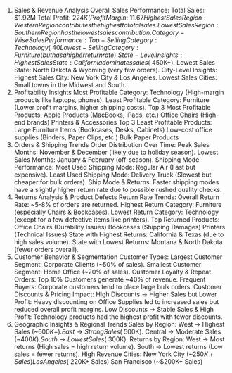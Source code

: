 1. Sales & Revenue Analysis
Overall Sales Performance:
Total Sales: $1.92M
Total Profit: $224K (Profit Margin: ~11.67%)
Highest Sales Region: Western Region contributes the highest to total sales.
Lowest Sales Region: Southern Region has the lowest sales contribution.
Category-Wise Sales Performance:
Top-Selling Category: Technology (~40% of total sales).
Lowest-Selling Category: Furniture (but has a higher return rate).
State-Level Insights:
Highest Sales State: California dominates sales (~$450K+).
Lowest Sales State: North Dakota & Wyoming (very few orders).
City-Level Insights:
Highest Sales City: New York City & Los Angeles.
Lowest Sales Cities: Small towns in the Midwest and South.
2. Profitability Insights
Most Profitable Category: Technology (High-margin products like laptops, phones).
Least Profitable Category: Furniture (Lower profit margins, higher shipping costs).
Top 3 Most Profitable Products:
Apple Products (MacBooks, iPads, etc.)
Office Chairs (High-end brands)
Printers & Accessories
Top 3 Least Profitable Products:
Large Furniture Items (Bookcases, Desks, Cabinets)
Low-cost office supplies (Binders, Paper Clips, etc.)
Bulk Paper Products
3. Orders & Shipping Trends
Order Distribution Over Time:
Peak Sales Months: November & December (likely due to holiday season).
Lowest Sales Months: January & February (off-season).
Shipping Mode Performance:
Most Used Shipping Mode: Regular Air (Fast but expensive).
Least Used Shipping Mode: Delivery Truck (Slowest but cheaper for bulk orders).
Ship Mode & Returns: Faster shipping modes have a slightly higher return rate due to possible rushed quality checks.
4. Returns Analysis & Product Defects
Return Rate Trends:
Overall Return Rate: ~5-8% of orders are returned.
Highest Return Category: Furniture (especially Chairs & Bookcases).
Lowest Return Category: Technology (except for a few defective items like printers).
Top Returned Products:
Office Chairs (Durability Issues)
Bookcases (Shipping Damages)
Printers (Technical Issues)
State with Highest Returns: California & Texas (due to high sales volume).
State with Lowest Returns: Montana & North Dakota (fewer orders overall).
5. Customer Behavior & Segmentation
Customer Types:
Largest Customer Segment: Corporate Clients (~50% of sales).
Smallest Customer Segment: Home Office (~20% of sales).
Customer Loyalty & Repeat Orders:
Top 10% Customers generate ~40% of revenue.
Frequent Buyers: Corporate customers tend to place large bulk orders.
Customer Discounts & Pricing Impact:
High Discounts → Higher Sales but Lower Profit: Heavy discounting on Office Supplies led to increased sales but reduced overall profit margins.
Low Discounts → Stable Sales & High Profit: Technology products had the highest profit with fewer discounts.
6. Geographic Insights & Regional Trends
Sales by Region:
West → Highest Sales (~$600K+).
East → Strong Sales (~$500K).
Central → Moderate Sales (~$400K).
South → Lowest Sales (~$300K).
Returns by Region:
West → Most returns (High sales = high return volume).
South → Lowest returns (Low sales = fewer returns).
High Revenue Cities:
New York City (~$250K+ Sales)
Los Angeles (~$220K+ Sales)
San Francisco (~$200K+ Sales)
